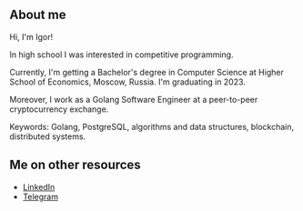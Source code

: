 ## About me

Hi, I'm Igor!

In high school I was interested in competitive programming.

Currently, I'm getting a Bachelor's degree in Computer Science at Higher School of Economics, Moscow, Russia. I'm graduating in 2023.

Moreover, I work as a Golang Software Engineer at a peer-to-peer cryptocurrency exchange.

Keywords: Golang, PostgreSQL, algorithms and data structures, blockchain, distributed systems.

## Me on other resources
- [LinkedIn](https://www.linkedin.com/in/baliukigor)
- [Telegram](https://t.me/lodthe)
